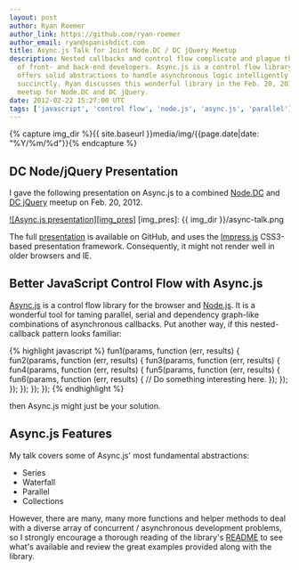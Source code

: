 ```yaml
---
layout: post
author: Ryan Roemer
author_link: https://github.com/ryan-roemer
author_email: ryan@spanishdict.com
title: Async.js Talk for Joint Node.DC / DC jQuery Meetup
description: Nested callbacks and control flow complicate and plague the lives
  of front- and back-end developers. Async.js is a control flow library that
  offers solid abstractions to handle asynchronous logic intelligently and
  succinctly. Ryan discusses this wonderful library in the Feb. 20, 2012 joint
  meetup for Node.DC and DC jQuery.
date: 2012-02-22 15:27:00 UTC
tags: ['javascript', 'control flow', 'node.js', 'async.js', 'parallel']
---
```

{% capture img_dir %}{{ site.baseurl }}media/img/{{page.date|date: "%Y/%m/%d"}}{% endcapture %}

## DC Node/jQuery Presentation

I gave the following presentation on Async.js to a combined [Node.DC][node_dc]
and [DC jQuery][dcjq] meetup on Feb. 20, 2012.

[![Async.js presentation][img_pres]][pres]
[img_pres]: {{ img_dir }}/async-talk.png

The full [presentation][pres] is available on GitHub, and uses the
[Impress.js][impress] CSS3-based presentation framework. Consequently, it
might not render well in older browsers and IE.

## Better JavaScript Control Flow with Async.js

[Async.js][asyncjs] is a control flow library for the browser and
[Node.js][nodejs]. It is a wonderful tool for taming parallel, serial and
dependency graph-like combinations of asynchronous callbacks. Put another way,
if this nested-callback pattern looks familiar:

{% highlight javascript %}
fun1(params, function (err, results) {
  fun2(params, function (err, results) {
    fun3(params, function (err, results) {
      fun4(params, function (err, results) {
        fun5(params, function (err, results) {
          fun6(params, function (err, results) {
            // Do something interesting here.
          });
        });
      });
    });
  });
});
{% endhighlight %}

then Async.js might just be your solution.

<!-- more start -->

## Async.js Features

My talk covers some of Async.js' most fundamental abstractions:

* Series
* Waterfall
* Parallel
* Collections

However, there are many, many more functions and helper methods to deal with
a diverse array of concurrent / asynchronous development problems, so I
strongly encourage a thorough reading of the library's [README][asyncjs] to
see what's available and review the great examples provided along with the
library.

[nodejs]: http://nodejs.org/
[asyncjs]: https://github.com/caolan/async
[node_dc]: http://www.meetup.com/node-dc/events/49905452/
[dcjq]: http://www.meetup.com/DC-jQuery-Users-Group/events/51798912/
[pres]: http://ryan-roemer.github.com/nodedc-async-talk/#/title
[impress]: http://bartaz.github.com/impress.js
[prezi]: http://prezi.com/

<!-- more end -->
